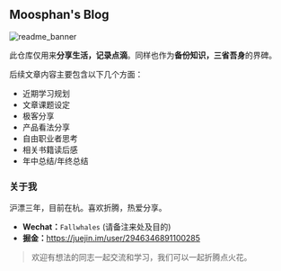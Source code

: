 ## Moosphan's Blog

![readme_banner](https://github.com/Moosphan/SelfAssetRepository/blob/master/blog/readme_banner.png)

此仓库仅用来**分享生活，记录点滴**。同样也作为**备份知识，三省吾身**的界碑。

后续文章内容主要包含以下几个方面：

- 近期学习规划
- 文章课题设定
- 极客分享
- 产品看法分享
- 自由职业者思考
- 相关书籍读后感
- 年中总结/年终总结

### 关于我

沪漂三年，目前在杭。喜欢折腾，热爱分享。

- **Wechat：**`Fallwhales` (请备注来处及目的)
- **掘金：**<https://juejin.im/user/2946346891100285>

> 欢迎有想法的同志一起交流和学习，我们可以一起折腾点火花。